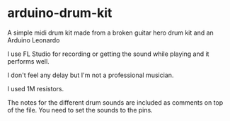 # arduino-drum-kit
A simple midi drum kit made from a broken guitar hero drum kit and an Arduino Leonardo

I use FL Studio for recording or getting the sound while playing and it performs well.

I don't feel any delay but I'm not a professional musician.

I used 1M resistors.

The notes for the different drum sounds are included as comments on top of the file. You need to set the sounds to the pins.
